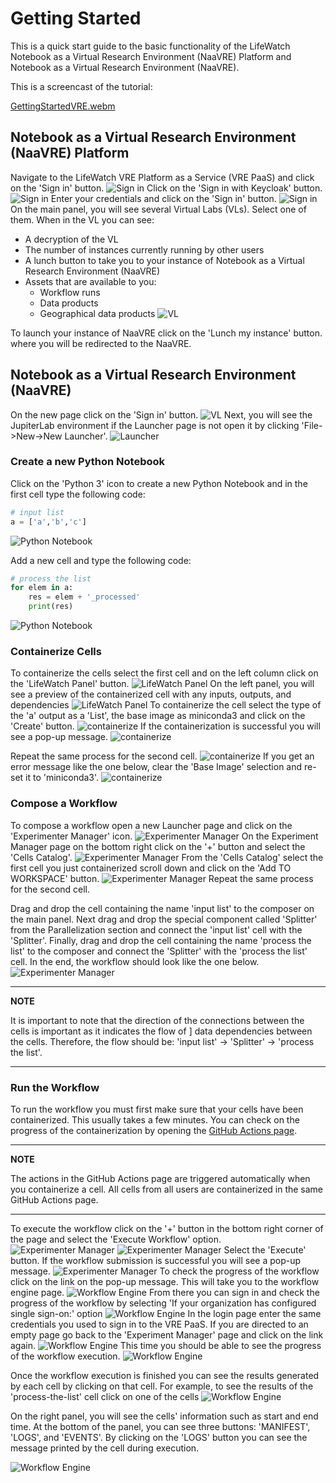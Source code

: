 # Getting Started
This is a quick start guide to the basic functionality of the  LifeWatch Notebook as a Virtual Research Environment 
(NaaVRE) Platform and Notebook as a Virtual Research Environment (NaaVRE).

This is a screencast of the tutorial:

[GettingStartedVRE.webm](https://github.com/QCDIS/vre_documetation/assets/9680609/8dd590ea-3276-4e24-a986-c47454786a0c)


## Notebook as a Virtual Research Environment (NaaVRE) Platform
Navigate to the LifeWatch VRE Platform as a Service (VRE PaaS) and click on the 'Sign in' button.
![Sign in](images/sign_in_vre_1.png)
Click on the 'Sign in with Keycloak' button.
![Sign in](images/sign_in_with_keycloak_1.png)
Enter your credentials and click on the 'Sign in' button.
![Sign in](images/sign_in_with_keycloak_2.png)
On the main panel, you will see several Virtual Labs (VLs). Select one of them. When in the VL you can see:
* A decryption of the VL
* The number of instances currently running by other users 
* A lunch button to take you to your instance of Notebook as a Virtual Research Environment (NaaVRE)
* Assets that are available to you:
  * Workflow runs 
  * Data products
  * Geographical data products
![VL](images/vl_1.png)

To launch your instance of NaaVRE click on the 'Lunch my instance' button. where you will be redirected to the 
NaaVRE.

## Notebook as a Virtual Research Environment (NaaVRE)
On the new page click on the 'Sign in' button. 
![VL](images/n-a-a-vre_1.png)
Next, you will see the JupiterLab environment if the Launcher page is not open it by clicking 'File->New->New Launcher'.
![Launcher](images/n-a-a-vre_launcher_1.png)

### Create a new Python Notebook

Click on the 'Python 3' icon to create a new Python Notebook and in the first cell type the following code:
```python
# input list
a = ['a','b','c']
```
![Python Notebook](images/n-a-a-vre_python_notebook_1.png)

Add a new cell and type the following code:
```python
# process the list
for elem in a:
    res = elem + '_processed'
    print(res)
```
![Python Notebook](images/n-a-a-vre_python_notebook_2.png)

### Containerize Cells 
To containerize the cells select the first cell and on the left column click on the 'LifeWatch Panel' button.
![LifeWatch Panel](images/lifeWatch_panel1.png)
On the left panel, you will see a preview of the containerized cell with any inputs, outputs, and dependencies 
![LifeWatch Panel](images/lifeWatch_panel2.png)
To containerize the cell select the type of the 'a' output as a 'List', the base image as miniconda3 and click on 
the 'Create' button.
![containerize](images/containerize_1.png)
If the containerization is successful you will see a pop-up message.
![containerize](images/containerize_2.png)

Repeat the same process for the second cell. 
![containerize](images/containerize_3.png)
If you get an error message like the one below, clear the 'Base Image' selection and re-set it to 'miniconda3'.
![containerize](images/containerize_error_1.png)

### Compose a Workflow
To compose a workflow open a new Launcher page and click on the 'Experimenter Manager' icon.
![Experimenter Manager](images/experimenter_manager_1.png)
On the Experiment Manager page on the bottom right click on the '+' button and select the 'Cells Catalog'.
![Experimenter Manager](images/experimenter_manager_2.png)
From the 'Cells Catalog' select the first cell you just containerized scroll down and click on the 'Add TO WORKSPACE' 
button.
![Experimenter Manager](images/experimenter_manager_3.png)
Repeat the same process for the second cell.

Drag and drop the cell containing the name 'input list' to the composer on the main panel. Next drag and drop the 
special component called 'Splitter' from the Parallelization section and connect the 'input list' cell with the 
'Splitter'. Finally, drag and drop the cell containing the name 'process the list' to the composer and connect the 
'Splitter' with the 'process the list' cell. In the end, the workflow should look like the one below.
![Experimenter Manager](images/experimenter_manager_4.png)

---

 **NOTE**

 It is important to note that the direction of the connections between the cells is important as it indicates the flow of ]
 data dependencies between the cells. Therefore, the flow should be: 'input list' -> 'Splitter' -> 'process the list'.

---

### Run the Workflow

To run the workflow you must first make sure that your cells have been containerized. This usually takes a few minutes.
You can check on the progress of the containerization by opening the 
[GitHub Actions page](https://github.com/QCDIS/NaaVRE-cells-summerschool-23/actions).

---

 **NOTE**

 The actions in the GitHub Actions page are triggered automatically when you containerize a cell. All cells from all users
 are containerized in the same GitHub Actions page. 

---

To execute the workflow click on the '+' button in the bottom right corner of the page and select the 'Execute Workflow' 
option.
![Experimenter Manager](images/experimenter_manager_2.png)
![Experimenter Manager](images/experimenter_manager_5.png)
Select the 'Execute' button. If the workflow submission is successful you will see a pop-up message. 
![Experimenter Manager](images/experimenter_manager_6.png)
To check the progress of the workflow click on the link on the pop-up message. This will take you to the workflow
engine page.
![Workflow Engine](images/workflow_engine_1.png)
From there you can sign in and check the progress of the workflow by selecting 'If your organization has configured 
single sign-on:' option
![Workflow Engine](images/workflow_engine_2.png)
In the login page enter the same credentials you used to sign in to the VRE PaaS. If you are directed to an empty page
go back to the 'Experiment Manager' page and click on the link again. 
![Workflow Engine](images/workflow_engine_3.png)
This time you should be able to see the progress of
the workflow execution.
![Workflow Engine](images/workflow_engine_4.png)

Once the workflow execution is finished you can see the results generated by each cell by clicking on that cell.
For example, to see the results of the 'process-the-list' cell click on one of the cells
![Workflow Engine](images/workflow_engine_5.png)

On the right panel, you will see the cells' information such as start and end time. At the bottom of the panel, you can see
three buttons: 'MANIFEST', 'LOGS', and 'EVENTS'. By clicking on the 'LOGS' button you can see the message printed by the
cell during execution.

![Workflow Engine](images/workflow_engine_6.png)

